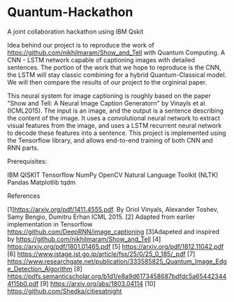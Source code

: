 # Quantum-Hackathon


A joint collaboration hackathon using IBM Qskit

Idea behind our project is to reproduce the work of https://github.com/nikhilmaram/Show_and_Tell with Quantum Computing. A CNN - LSTM network capable of captioning images with detailed sentences. The portion of the work that we hope to reproduce is the CNN, the LSTM will stay classic combining for a hybrid Quantum-Classical model. We will then compare the results of our project to the orgininal paper. 

This neural system for image captioning is roughly based on the paper "Show and Tell: A Neural Image Caption Generatorn" by Vinayls et al. (ICML2015). The input is an image, and the output is a sentence describing the content of the image. It uses a convolutional neural network to extract visual features from the image, and uses a LSTM recurrent neural network to decode these features into a sentence. This project is implemented using the Tensorflow library, and allows end-to-end training of both CNN and RNN parts.


Prerequisites:

IBM QISKIT 
Tensorflow
NumPy
OpenCV 
Natural Language Toolkit (NLTK) 
Pandas 
Matplotlib 
tqdm 


References

[1]https://arxiv.org/pdf/1411.4555.pdf. By Oriol Vinyals, Alexander Toshev, Samy Bengio, Dumitru Erhan ICML 2015.
[2] Adapted from earlier implementation in Tensorflow https://github.com/DeepRNN/image_captioning
[3]Adapeted and inspired by https://github.com/nikhilmaram/Show_and_Tell 
[4] https://arxiv.org/pdf/1801.01465.pdf
[5] https://arxiv.org/pdf/1812.11042.pdf
[6] https://www.jstage.jst.go.jp/article/fss/25/0/25_0_185/_pdf
[7] https://www.researchgate.net/publication/333585825_Quantum_Image_Edge_Detection_Algorithm
[8] https://pdfs.semanticscholar.org/b1d1/e8a9d6173458687bdfdc5a654423444f15b0.pdf
[9] https://arxiv.org/abs/1803.04114
[10] https://github.com/Shedka/citiesatnight
